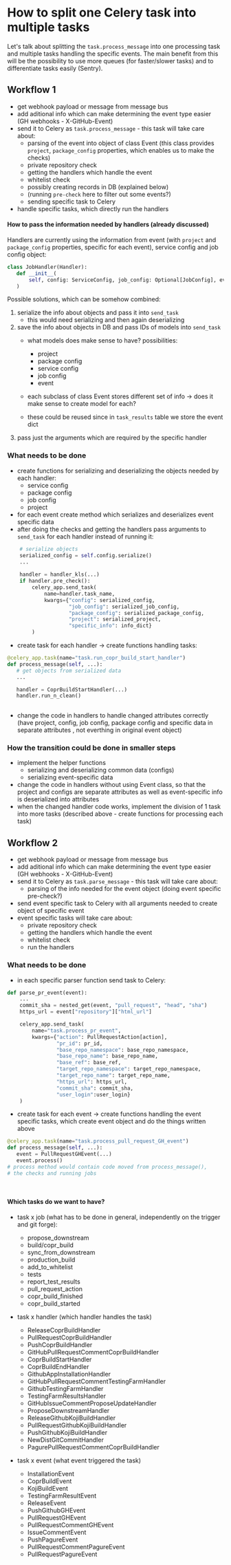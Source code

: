 # How to split one Celery task into multiple tasks

Let's talk about splitting the `task.process_message` into one processing task
and multiple tasks handling the specific events. The main benefit from this 
will be the possibility to use more queues (for faster/slower tasks)
 and to differentiate tasks easily (Sentry).


## Workflow 1
 - get webhook payload or message from message bus 
 - add aditional info which can make determining the event type easier
 (GH webhooks - X-GitHub-Event)
 - send it to Celery as `task.process_message` - this task will take care about:
    - parsing of the event into object of class Event (this class provides `project`, 
    `package_config` properties, which enables us to make the checks)
    - private repository check
    - getting the handlers which handle the event
    - whitelist check
    - possibly creating records in DB (explained below)
    - (running `pre-check` here to filter out some events?)
    - sending specific task to Celery
  - handle specific tasks, which directly run the handlers
 
    
#### How to pass the information needed by handlers (already discussed)
 Handlers are currently using the information from event (with `project` and 
 `package_config` properties, specific for each event), service config and job config object:
 ```python
class JobHandler(Handler):
    def __init__(
        self, config: ServiceConfig, job_config: Optional[JobConfig], event: Event
    )
```
 Possible solutions, which can be somehow combined:
 1. serialize the info about objects and pass it into `send_task`
     - this would need serializing and then again deserializing
 2. save the info about objects in DB and pass IDs of models into `send_task`
     - what models does make sense to have? possibilities:
         - project
         - package config 
         - service config
         - job config 
         - event
     
     - each subclass of class Event stores different set of info -> does it make sense
      to create model for each? 
     - these could be reused since in `task_results` table we store the event dict
 3. pass just the arguments which are required by the specific handler
 
### What needs to be done
- create functions for serializing and deserializing the objects needed by each handler:
    - service config
    - package config
    - job config
    - project
- for each event create method which serializes and deserializes event specific data
- after doing the checks and getting the handlers pass arguments to `send_task` for each handler
 instead of running it:
```python
    # serialize objects
    serialized_config = self.config.serialize()
    ...
 
    handler = handler_kls(...)
    if handler.pre_check():
        celery_app.send_task(
            name=handler.task_name, 
            kwargs={"config": serialized_config,
                    "job_config": serialized_job_config,
                    "package_config": serialized_package_config,
                    "project": serialized_project,
                    "specific_info": info_dict}
        )
```

- create task for each handler -> create functions handling tasks:
 ```python
@celery_app.task(name="task.run_copr_build_start_handler")
def process_message(self, ...):
    # get objects from serialized data
    ...

    handler = CoprBuildStartHandler(...)
    handler.run_n_clean()
    

```

- change the code in handlers to handle changed attributes correctly 
(have project, config, job config, package config and specific data in separate attributes , 
not everthing in original event object)


### How the transition could be done in smaller steps
 - implement the helper functions 
    - serializing and deserializing common data (configs)
    - serializing event-specific data
 - change the code in handlers without using Event class,
 so that the project and configs are separate attributes 
 as well as event-specific info is deserialized into attributes
 - when the changed handler code works, implement the division of 1 task into more tasks
   (described above - create functions for processing each task)


## Workflow 2
 - get webhook payload or message from message bus 
 - add aditional info which can make determining the event type easier
 (GH webhooks - X-GitHub-Event)
 - send it to Celery as `task.parse_message` - this task will take care about:
    - parsing of the info needed for the event object (doing event specific pre-check?)
 - send event specific task to Celery with all arguments needed to create object of specific event
 - event specific tasks will take care about:
    - private repository check
    - getting the handlers which handle the event
    - whitelist check
    - run the handlers
    
### What needs to be done
- in each specific parser function send task to Celery:
```python
def parse_pr_event(event):
    ... 
    commit_sha = nested_get(event, "pull_request", "head", "sha")
    https_url = event["repository"]["html_url"]

    celery_app.send_task(
        name="task.process_pr_event", 
        kwargs={"action": PullRequestAction[action],
                "pr_id": pr_id,
                "base_repo_namespace": base_repo_namespace,
                "base_repo_name": base_repo_name,
                "base_ref": base_ref,
                "target_repo_namespace": target_repo_namespace,
                "target_repo_name": target_repo_name,
                "https_url": https_url,
                "commit_sha": commit_sha,
                "user_login":user_login}
    )
```
- create task for each event -> create functions handling the event specific tasks,
which create event object and do the things written above
 ```python
@celery_app.task(name="task.process_pull_request_GH_event")
def process_message(self, ...):
    event = PullRequestGHEvent(...)
    event.process() 
# process method would contain code moved from process_message(),
# the checks and running jobs
    
    

```

#### Which tasks do we want to have? 
  - task x job (what has to be done in general, independently on the trigger and git forge):
    - propose_downstream 
    - build/copr_build
    - sync_from_downstream
    - production_build
    - add_to_whitelist
    - tests
    - report_test_results
    - pull_request_action
    - copr_build_finished
    - copr_build_started
    
 - task x handler (which handler handles the task)
   - ReleaseCoprBuildHandler
   - PullRequestCoprBuildHandler
   - PushCoprBuildHandler
   - GitHubPullRequestCommentCoprBuildHandler
   - CoprBuildStartHandler
   - CoprBuildEndHandler
   - GithubAppInstallationHandler
   - GitHubPullRequestCommentTestingFarmHandler
   - GithubTestingFarmHandler
   - TestingFarmResultsHandler
   - GitHubIssueCommentProposeUpdateHandler
   - ProposeDownstreamHandler
   - ReleaseGithubKojiBuildHandler
   - PullRequestGithubKojiBuildHandler
   - PushGithubKojiBuildHandler
   - NewDistGitCommitHandler
   - PagurePullRequestCommentCoprBuildHandler

   
 - task x event (what event triggered the task)
   - InstallationEvent
   - CoprBuildEvent
   - KojiBuildEvent
   - TestingFarmResultEvent
   - ReleaseEvent
   - PushGithubGHEvent
   - PullRequestGHEvent
   - PullRequestCommentGHEvent
   - IssueCommentEvent
   - PushPagureEvent
   - PullRequestCommentPagureEvent
   - PullRequestPagureEvent